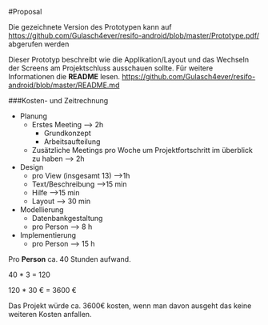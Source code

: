 #Proposal

Die gezeichnete Version des Prototypen kann auf 
https://github.com/Gulasch4ever/resifo-android/blob/master/Prototype.pdf/
abgerufen werden 

Dieser Prototyp beschreibt wie die Applikation/Layout und das Wechseln der Screens am Projektschluss ausschauen sollte. Für weitere Informationen die **README** lesen. 
https://github.com/Gulasch4ever/resifo-android/blob/master/README.md


###Kosten- und Zeitrechnung 

* Planung
  * Erstes Meeting —> 2h 
    * Grundkonzept 
    * Arbeitsaufteilung 
  * Zusätzliche Meetings pro Woche um Projektfortschritt im überblick zu haben —> 2h
* Design
  * pro View (insgesamt 13) —>1h 
  * Text/Beschreibung —>15 min
  * Hilfe —>15 min 
  * Layout —> 30 min 
* Modellierung
  * Datenbankgestaltung 
  * pro Person —> 8 h
* Implementierung 
  * pro Person —> 15 h

Pro **Person** ca. 40 Stunden aufwand.

40 * 3 = 120 

120 * 30 € = 3600 €

Das Projekt würde ca. 3600€ kosten, wenn man davon ausgeht das keine weiteren Kosten anfallen. 



